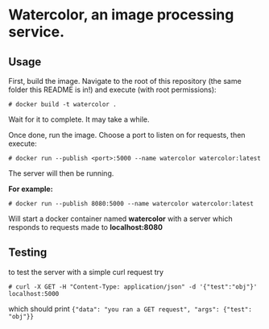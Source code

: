 # Watercolor, an image processing service.

## Usage

First, build the image. Navigate to the root of this repository (the same folder
this README is in!) and execute (with root permissions):
```
# docker build -t watercolor .
```

Wait for it to complete. It may take a while.

Once done, run the image. Choose a port to listen on for requests, then execute:

```
# docker run --publish <port>:5000 --name watercolor watercolor:latest
```

The server will then be running.


**For example:**

```
# docker run --publish 8080:5000 --name watercolor watercolor:latest
```

Will start a docker container named **watercolor** with a server which responds to requests made to **localhost:8080**

## Testing
to test the server with a simple curl request try 
```
# curl -X GET -H "Content-Type: application/json" -d '{"test":"obj"}' localhost:5000
```
which should print `{"data": "you ran a GET request", "args": {"test": "obj"}}`
